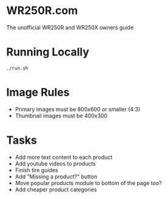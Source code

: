# WR250R.com

The unofficial WR250R and WR250X owners guide


# Running Locally

`./run.sh`


# Image Rules

- Primary images must be 800x600 or smaller (4:3)
- Thumbnail images must be 400x300


# Tasks

- Add more text content to each product
- Add youtube videos to products
- Finish tire guides
- Add "Missing a product?" button
- Move popular products module to bottom of the page too?
- Add cheaper product categories

